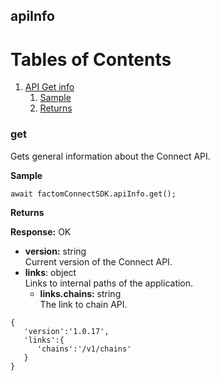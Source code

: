 apiInfo
-------

# Tables of Contents
1. [API Get info](#get)
	1. [Sample](#sample)
   	2. [Returns](#returns)

### get <a name="get"></a>

Gets general information about the Connect API.

**Sample**  <a name="sample"></a>
```JS
await factomConnectSDK.apiInfo.get();
```

**Returns** <a name="returns"></a></br> 

**Response:** OK
-   **version:** string </br> Current version of the Connect API.
-   **links**: object </br> Links to internal paths of the application.
	-   **links.chains:** string </br> The link to chain API.

```JS
{  
   'version':'1.0.17',
   'links':{  
      'chains':'/v1/chains'
   }
}
```
